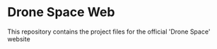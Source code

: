 # Drone Space Web

This repository contains the project files for the official 'Drone Space' website
